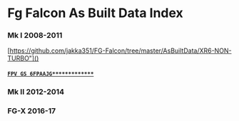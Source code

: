# Fg Falcon As Built Data Index  
  

### Mk I 2008-2011 
[https://github.com/jakka351/FG-Falcon/tree/master/AsBuiltData/XR6-NON-TURBO"]()

#### [`FPV GS 6FPAAJG*************`]()  

### Mk II 2012-2014  
  

### FG-X 2016-17

 
